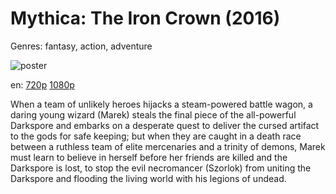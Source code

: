 # Mythica: The Iron Crown (2016)

Genres: fantasy, action, adventure

![poster](http://image.tmdb.org/t/p/w500/otSfU9MrjYr1bJRhoAO61Pq1csH.jpg)

en:
  [720p](magnet:?xt=urn:btih:61E0ADC34EE1CF3D8CF9A446E068C434A30A3340&tr=udp://glotorrents.pw:6969/announce&tr=udp://tracker.opentrackr.org:1337/announce&tr=udp://torrent.gresille.org:80/announce&tr=udp://tracker.openbittorrent.com:80&tr=udp://tracker.coppersurfer.tk:6969&tr=udp://tracker.leechers-paradise.org:6969&tr=udp://p4p.arenabg.ch:1337&tr=udp://tracker.internetwarriors.net:1337)
  [1080p](magnet:?xt=urn:btih:B9124923B33D451CAFC42CB04457879D0536240A&tr=udp://glotorrents.pw:6969/announce&tr=udp://tracker.opentrackr.org:1337/announce&tr=udp://torrent.gresille.org:80/announce&tr=udp://tracker.openbittorrent.com:80&tr=udp://tracker.coppersurfer.tk:6969&tr=udp://tracker.leechers-paradise.org:6969&tr=udp://p4p.arenabg.ch:1337&tr=udp://tracker.internetwarriors.net:1337)
  


When a team of unlikely heroes hijacks a steam-powered battle wagon, a daring young wizard (Marek) steals the final piece of the all-powerful Darkspore and embarks on a desperate quest to deliver the cursed artifact to the gods for safe keeping; but when they are caught in a death race between a ruthless team of elite mercenaries and a trinity of demons, Marek must learn to believe in herself before her friends are killed and the Darkspore is lost, to stop the evil necromancer (Szorlok) from uniting the Darkspore and flooding the living world with his legions of undead.